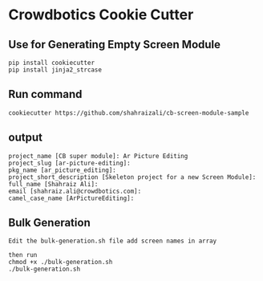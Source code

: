 # Crowdbotics Cookie Cutter

## Use for Generating Empty Screen Module


```
pip install cookiecutter
pip install jinja2_strcase
```

## Run command
```
cookiecutter https://github.com/shahraizali/cb-screen-module-sample
```

## output
```
project_name [CB super module]: Ar Picture Editing
project_slug [ar-picture-editing]: 
pkg_name [ar_picture_editing]: 
project_short_description [Skeleton project for a new Screen Module]: 
full_name [Shahraiz Ali]: 
email [shahraiz.ali@crowdbotics.com]: 
camel_case_name [ArPictureEditing]: 
```

## Bulk Generation

    Edit the bulk-generation.sh file add screen names in array

```
then run 
chmod +x ./bulk-generation.sh
./bulk-generation.sh
```